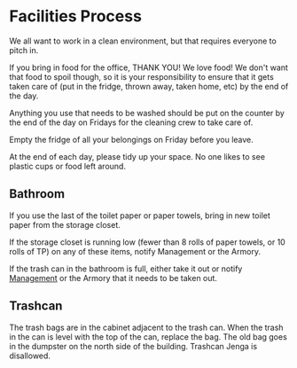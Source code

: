 # Facilities Process

We all want to work in a clean environment, but that requires everyone to pitch in.

If you bring in food for the office, THANK YOU! We love food! We don't want
that food to spoil though, so it is your responsibility to ensure that it
gets taken care of (put in the fridge, thrown away, taken home, etc) by the
end of the day.

Anything you use that needs to be washed should be put on the counter by the end of the day on Fridays for the cleaning crew to take care of.

Empty the fridge of all your belongings on Friday before you leave.

At the end of each day, please tidy up your space. No one likes to see plastic cups or food left around.

## Bathroom

If you use the last of the toilet paper or paper towels, bring in new toilet paper from the storage closet.

If the storage closet is running low (fewer than 8 rolls of paper towels, or 10 rolls of TP) on any of these items, notify Management or the Armory.

If the trash can in the bathroom is full, either take it out or notify [Management](../ORGANIZATIONAL_STRUCTURE.md#management) or the Armory that it needs to be taken out.

## Trashcan

The trash bags are in the cabinet adjacent to the trash can. When the trash in the can is level with the top of the can, replace the bag. The old bag goes in the dumpster on the north side of the building. Trashcan Jenga is disallowed.
